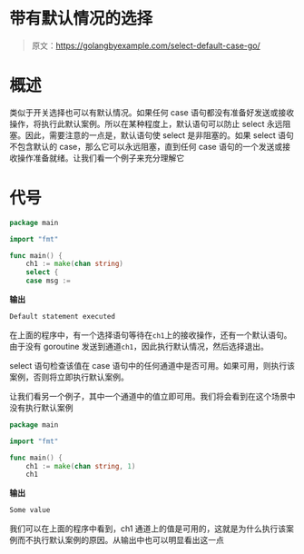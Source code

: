 # 带有默认情况的选择

> 原文：<https://golangbyexample.com/select-default-case-go/>

# **概述**

类似于开关选择也可以有默认情况。如果任何 case 语句都没有准备好发送或接收操作，将执行此默认案例。所以在某种程度上，默认语句可以防止 select 永远阻塞。因此，需要注意的一点是，默认语句使 select 是非阻塞的。如果 select 语句不包含默认的 case，那么它可以永远阻塞，直到任何 case 语句的一个发送或接收操作准备就绪。让我们看一个例子来充分理解它

# **代号**

```go
package main

import "fmt"

func main() {
    ch1 := make(chan string)
    select {
    case msg := 
```

**输出**

```go
Default statement executed
```

在上面的程序中，有一个选择语句等待在`ch1`上的接收操作，还有一个默认语句。由于没有 goroutine 发送到通道`ch1`，因此执行默认情况，然后选择退出。

select 语句检查该值在 case 语句中的任何通道中是否可用。如果可用，则执行该案例，否则将立即执行默认案例。

让我们看另一个例子，其中一个通道中的值立即可用。我们将会看到在这个场景中没有执行默认案例

```go
package main

import "fmt"

func main() {
    ch1 := make(chan string, 1)
    ch1 
```

**输出**

```go
Some value
```

我们可以在上面的程序中看到，ch1 通道上的值是可用的，这就是为什么执行该案例而不执行默认案例的原因。从输出中也可以明显看出这一点